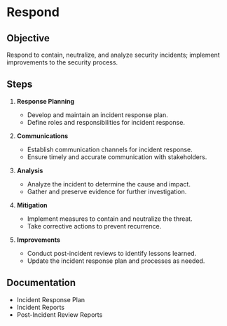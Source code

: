 # Respond

## Objective

Respond to contain, neutralize, and analyze security incidents; implement improvements to the security process.

## Steps

1. **Response Planning**
   - Develop and maintain an incident response plan.
   - Define roles and responsibilities for incident response.

2. **Communications**
   - Establish communication channels for incident response.
   - Ensure timely and accurate communication with stakeholders.

3. **Analysis**
   - Analyze the incident to determine the cause and impact.
   - Gather and preserve evidence for further investigation.

4. **Mitigation**
   - Implement measures to contain and neutralize the threat.
   - Take corrective actions to prevent recurrence.

5. **Improvements**
   - Conduct post-incident reviews to identify lessons learned.
   - Update the incident response plan and processes as needed.

## Documentation

- Incident Response Plan
- Incident Reports
- Post-Incident Review Reports